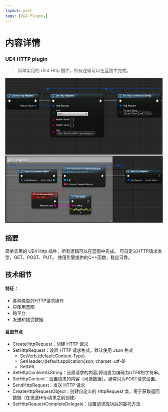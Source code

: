 ```yaml
---
layout: post
tags: [CGA Plugin,]
---
```


# 内容详情
### UE4 HTTP plugin
>简单实用的 UE4 Http 插件，所有逻辑可以在蓝图中完成。

![](/img/blog/2019-01-03-22-04-44.png)
![](/img/blog/2019-01-03-22-06-05.png)

## 摘要
简单实用的 UE4 Http 插件，所有逻辑可以在蓝图中完成。
可自定义HTTP请求类型，GET、POST、PUT。
使用引擎提供的C++函数，稳定可靠。

## 技术细节

#### 特征：
* 各种类型的HTTP请求操作
* 只使用蓝图
* 跨平台
* 发送和接受数据

#### 蓝图节点
- CreateHttpRequest：创建 HTTP 请求  
- SetHttpRequest：设置 HTTP 请求格式，默认使用 Json 格式
    * SetVerb,(default:Content-Type)
    * SetHeader,(default:application/json; charset=utf-8)
    * SetURL
- SetHttpContentAsString：设置请求的内容,将设置为编码为UTF8的字符串。
- SetHttpContent：设置请求的内容（可选数据）。通常只为POST请求设置。
-  SendHttpRequest：发送 HTTP 请求
- CreateHttpRequestObject：创建自定义的 HttpRequest 类，用于获取返回数据（在发送Http请求之前创建）
- SetHttpRequestCompleteDelegate：设置请求成功后的委托方法

